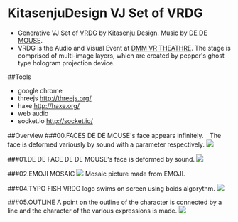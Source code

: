 # KitasenjuDesign VJ Set of VRDG
* Generative VJ Set of [VRDG](http://brdg.tokyo/) by [Kitasenju Design](https://kitasenjudesign.com). Music by [DE DE MOUSE](http://dedemouse.com/").
* VRDG is the Audio and Visual Event at [DMM VR THEATHRE](http://vr-theater.dmm.com/en/about/). The stage is comprised of multi-image layers, which are created by pepper's ghost type hologram projection device.


##Tools
* google chrome
* threejs http://threejs.org/
* haxe http://haxe.org/
* web audio
* socket.io http://socket.io/


##Overview
###00.FACES
DE DE MOUSE's face appears infinitely.　The face is deformed variously by sound with a parameter respectively.
![](http://67.media.tumblr.com/95e4beccd7bbc34fad0aa666813b5a52/tumblr_occrvomU5s1t1xi2oo1_1280.jpg)


###01.DE DE FACE
DE DE MOUSE's face is deformed by sound.
![](http://66.media.tumblr.com/c065580f2a9159a4123ba3c89bdd006f/tumblr_occrwieYID1t1xi2oo1_1280.jpg)


###02.EMOJI MOSAIC
![](http://66.media.tumblr.com/58e17b03c0205d0903a8ad81e06fa1ef/tumblr_ockv6p115v1t1xi2oo1_1280.png)
Mosaic picture made from EMOJI. 


###04.TYPO FISH
VRDG logo swims on screen using boids algorythm.
![](https://pbs.twimg.com/media/CpwT1tXUMAMA_-Y.jpg)

###05.OUTLINE
A point on the outline of the character is connected by a line and the character of the various expressions is made.
![](http://67.media.tumblr.com/f06aea58513b5d0853292ffea766ec9a/tumblr_ockujaL2p81t1xi2oo1_1280.jpg)

